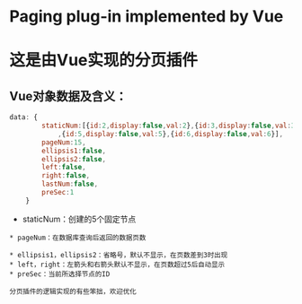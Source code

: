 # Paging plug-in implemented by Vue
# 这是由Vue实现的分页插件

## Vue对象数据及含义：
``` javascript
data: {
        staticNum:[{id:2,display:false,val:2},{id:3,display:false,val:3},{id:4,display:false,val:4}
            ,{id:5,display:false,val:5},{id:6,display:false,val:6}],
        pageNum:15,
        ellipsis1:false,
        ellipsis2:false,
        left:false,
        right:false,
        lastNum:false,
        preSec:1
    } 
   ```
   * staticNum：创建的5个固定节点
   
    * pageNum：在数据库查询后返回的数据页数
    
    * ellipsis1，ellipsis2：省略号，默认不显示，在页数差到3时出现
    * left，right：左箭头和右箭头默认不显示，在页数超过5后自动显示
    * preSec：当前所选择节点的ID
    
    分页插件的逻辑实现的有些笨拙，欢迎优化

